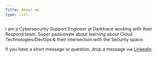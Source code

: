 ```yaml
---
Title: About me
type: list
---
```



I am a Cybersecurity Support Engineer at Darktrace working with their Respond team. Super passionate about learning about Cloud Technologies/DevOps & their intersection with the Security space.

If you have a short message or question, drop a message via [LinkedIn](https://www.linkedin.com/in/anvay-buch/).



